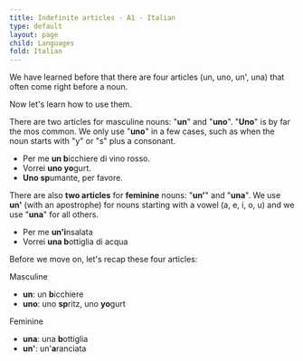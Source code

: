 ```yaml
---
title: Indefinite articles - A1 - Italian
type: default
layout: page
child: Languages
fold: Italian
---
```


We have learned before that there are four articles (un, uno, un', una) that
often come right before a noun.

Now let's learn how to use them.

There are two articles for masculine nouns: "**un**" and "**uno**". "**Uno**" is
by far the mos common. We only use "**uno**" in a few cases, such as when the
noun starts with "y" or "s" plus a consonant.

- Per me **un b**icchiere di vino rosso.
- Vorrei **uno yo**gurt.
- **Uno sp**umante, per favore.

There are also **two articles** for **feminine** nouns: "**un'**" and "**una**".
We use **un'** (with an apostrophe) for nouns starting with a vowel (a, e, i,
o, u) and we use "**una**" for all others.

- Per me **un'i**nsalata
- Vorrei **una b**ottiglia di acqua

Before we move on, let's recap these four articles:

Masculine

- **un**: un **b**icchiere
- **uno**: uno **sp**ritz, uno **yo**gurt

Feminine

- **una**: una **b**ottiglia
- **un'**: un'**a**ranciata
